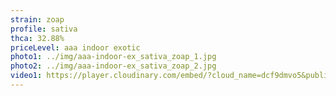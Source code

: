 ```yaml
---
strain: zoap
profile: sativa
thca: 32.88%
priceLevel: aaa indoor exotic
photo1: ../img/aaa-indoor-ex_sativa_zoap_1.jpg
photo2: ../img/aaa-indoor-ex_sativa_zoap_2.jpg
video1: https://player.cloudinary.com/embed/?cloud_name=dcf9dmvo5&public_id=aaa-indoor-ex_sativa_zoap_s0m2we&profile=flower
---
```

